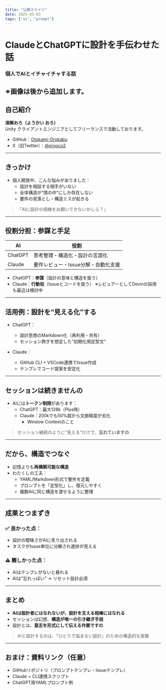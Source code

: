 ```yaml
---
title: "公開スライド"
date: 2025-05-03
tags: ["ai", "prompt"]
---
```


# ClaudeとChatGPTに設計を手伝わせた話  
### 個人でAIとイチャイチャする話

※画像は後から追加します。
---

## 自己紹介
**溶解おろ（ようかい おろ）**  
Unity クライアントエンジニアとしてフリーランスで活動しております。  

- GitHub：[Otokami-Orokabu](https://github.com/Otokami-Orokabu)  
- X（旧Twitter）：[@oryoco2](https://x.com/oryoco2)


---

## きっかけ

- 個人開発中、こんな悩みがありました：
  - 設計を相談する相手がいない
  - 全体構造が“頭の中”にしか存在しない
  - 要件の見落とし・構造ミスが起きる

> 「AIに設計の相棒をお願いできないかしら？」

---

## 役割分担：参謀と手足

| AI       | 役割                             |
|----------|----------------------------------|
| ChatGPT  | 思考整理・構造化・設計の言語化   |
| Claude   | 要件レビュー・Issue分解・自動化支援 |

- ChatGPT：**参謀**（設計の意味と構造を扱う）
- Claude：**行動役**（Issueとコードを扱う）
※レビュアーとしてDevinの採用も最近は検討中

---

## 活用例：設計を“見える化”する

- ChatGPT：
  - 設計思想のMarkdown化（再利用・共有）
  - セッション跨ぎを想定した“初期化用定型文”

- Claude：
  - GitHub CLI + VSCode連携でIssue作成
  - テンプレでコード提案を安定化

---

## セッションは続きませんの

- AIには**トークン制限**があります：
  - ChatGPT：最大128k（Plus時）
  - Claude：200kでも50%超から文脈精度が劣化
    - Window Contextのこと

> セッション継続のように“見える”だけで、**忘れていますの**

---

## だから、構造でつなぐ

- 記憶よりも**再構築可能な構造**
- わたくしの工夫：
  - YAML/Markdown形式で要件を定義
  - プロンプトを「定型化」し、復元しやすく
  - 複数AIに同じ構造を渡せるように整理

---

## 成果とつまずき

### ✅ 良かった点：
- 設計の曖昧さがAIに炙り出される
- タスクがIssue単位に分解され進捗が見える

### ⚠ 難しかった点：
- AIはテンプレがないと暴れる
- AIは“忘れっぽい” → リセット設計必須

---

## まとめ

- **AIは設計者にはなれないが、設計を支える相棒にはなれる**
- セッションは幻想、**構造が唯一の引き継ぎ手段**
- 設計とは、**意志を形式にして伝える作業ですの**

> AIと設計するのは、「ひとりで悩まない設計」のための構造的な実験

---

## おまけ：資料リンク（任意）

- GitHubリポジトリ（プロンプトテンプレ・Issueテンプレ）
- Claude + CLI連携スクリプト
- ChatGPT用YAMLプロンプト例


